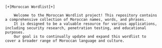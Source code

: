                                                                      [+]Moroccan Wordlist[+] 

        Welcome to the Moroccan Wordlist project! This repository contains a comprehensive collection of Moroccan names, words, and phrases.
        It is designed to be a valuable resource for various applications, including security research, penetration testing, and educational purposes.                        
        Our goal is to continually update and expand this wordlist to cover a broader range of Moroccan language and culture.
